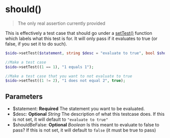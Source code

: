 # should()

> The only real assertion currently provided

This is effectively a test case that should go under a [setTest()](settest.md) function which labels what this test is for. It will only pass if it evaluates to true (or false, if you set it to do such).

```php
$sido->setTest($statement, string $desc = "evaluate to true", bool $shouldBeFalse = false);

//Make a test case
$sido->setTest((1 == 1), "1 equals 1");

//Make a test case that you want to not evaluate to true
$sido->setTest((1 != 2), "1 does not equal 2", true);
```

## Parameters

- $statement: **Required** The statement you want to be evaluated.
- $desc: **Optional** *String* The description of what this testcase does. If this is not set, it will default to `"evaluate to true"`
- $shouldBeFalse: **Optional** *Boolean* Is this meant to evaluate to false to pass? If this is not set, it will default to `false` (it must be true to pass)